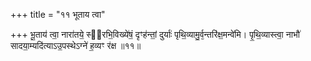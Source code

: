 +++
title = "११ भूताय त्वा"

+++
भू॒ताय॑ त्वा॒ नारा॑तये॒ स्व᳖रभि॒विख्ये॑षं॒ दृꣳह॑न्तां॒ दुर्याः॑ पृथि॒व्यामु॒र्व᳕न्तरि॑क्ष॒मन्वे॑मि। पृ॒थि॒व्यास्त्वा॒ नाभौ॑ सादया॒म्यदि॑त्याऽउ॒पस्थेऽग्ने॑ ह॒व्यꣳ र॑क्ष ॥११॥